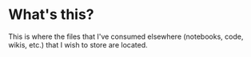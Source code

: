 # What's this?
This is where the files that I've consumed elsewhere (notebooks, code, wikis, etc.) 
that I wish to store are located.